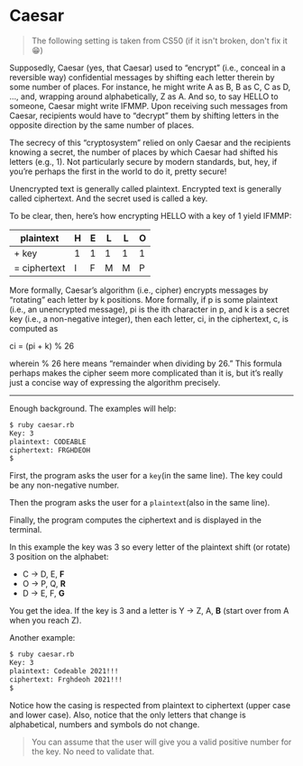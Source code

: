 # Caesar

> The following setting is taken from CS50 (if it isn't broken, don't fix it 😁)

Supposedly, Caesar (yes, that Caesar) used to “encrypt” (i.e., conceal in a
reversible way) confidential messages by shifting each letter therein by some
number of places. For instance, he might write A as B, B as C, C as D, …, and,
wrapping around alphabetically, Z as A. And so, to say HELLO to someone, Caesar
might write IFMMP. Upon receiving such messages from Caesar, recipients would
have to “decrypt” them by shifting letters in the opposite direction by the same
number of places.

The secrecy of this “cryptosystem” relied on only Caesar and the recipients
knowing a secret, the number of places by which Caesar had shifted his letters
(e.g., 1). Not particularly secure by modern standards, but, hey, if you’re
perhaps the first in the world to do it, pretty secure!

Unencrypted text is generally called plaintext. Encrypted text is generally
called ciphertext. And the secret used is called a key.

To be clear, then, here’s how encrypting HELLO with a key of 1 yield IFMMP:

| plaintext    | H   | E   | L   | L   | O   |
| ------------ | --- | --- | --- | --- | --- |
| + key        | 1   | 1   | 1   | 1   | 1   |
| = ciphertext | I   | F   | M   | M   | P   |

More formally, Caesar’s algorithm (i.e., cipher) encrypts messages by “rotating”
each letter by k positions. More formally, if p is some plaintext (i.e., an
unencrypted message), pi is the ith character in p, and k is a secret key (i.e.,
a non-negative integer), then each letter, ci, in the ciphertext, c, is computed
as

ci = (pi + k) % 26

wherein % 26 here means “remainder when dividing by 26.” This formula perhaps
makes the cipher seem more complicated than it is, but it’s really just a
concise way of expressing the algorithm precisely.

---

Enough background. The examples will help:

```bash
$ ruby caesar.rb
Key: 3
plaintext: CODEABLE
ciphertext: FRGHDEOH
$
```

First, the program asks the user for a `key`(in the same line). The key could be
any non-negative number.

Then the program asks the user for a `plaintext`(also in the same line).

Finally, the program computes the ciphertext and is displayed in the terminal.

In this example the key was 3 so every letter of the plaintext shift (or rotate) 3 position on the alphabet:

- C -> D, E, **F**
- O -> P, Q, **R**
- D -> E, F, **G**

You get the idea. If the key is 3 and a letter is Y -> Z, A, **B** (start over
from A when you reach Z).

Another example:

```bash
$ ruby caesar.rb
Key: 3
plaintext: Codeable 2021!!!
ciphertext: Frghdeoh 2021!!!
$
```

Notice how the casing is respected from plaintext to ciphertext (upper case and
lower case). Also, notice that the only letters that change is alphabetical,
numbers and symbols do not change.

> You can assume that the user will give you a valid positive number for the
> key. No need to validate that.
